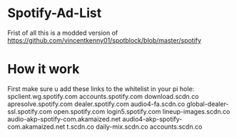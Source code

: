 # Spotify-Ad-List
Frist of all this is a modded version of https://github.com/vincentkenny01/spotblock/blob/master/spotify


# How it work
First make sure u add these links to the whitelist in your pi hole:
spclient.wg.spotify.com
accounts.spotify.com
download.scdn.co
apresolve.spotify.com
dealer.spotify.com
audio4-fa.scdn.co
global-dealer-ssl.spotify.com
open.spotify.com
login5.spotify.com
lineup-images.scdn.co
audio-akp-spotify-com.akamaized.net
audio4-akp-spotify-com.akamaized.net
t.scdn.co
daily-mix.scdn.co
accounts.scdn.co



